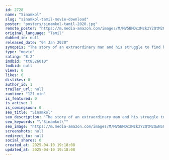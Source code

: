 ```yaml
---
id: 2728
name: "Sinamkol"
slug: "sinamkol-tamil-movie-download"
poster: "posters/sinamkol-tamil-2020.jpg"
remote_poster: "https://m.media-amazon.com/images/M/MV5BMDczMzkzY2QtM2QwNS00NjI0LTlkZDMtYTc0YWQ4MDE5NWM3XkEyXkFqcGdeQXVyODg3NjQyMzQ@._V1_SX300.jpg"
original_language: "Tamil"
dubbed_in: null
released_date: "04 Jan 2020"
synopsis: "The story of an extraordinary man and his struggle to find balance in a post conflict world."
type: "movie"
rating: "8.2"
imdbid: "tt8526010"
tmdbid: null
views: 0
likes: 0
dislikes: 0
author_id: 1
trailer_url: null
runtime: "121 min"
is_featured: 0
is_active: 1
is_comingsoon: 0
seo_title: "Sinamkol"
seo_description: "The story of an extraordinary man and his struggle to find balance in a post conflict world."
seo_keywords: "\"Sinamkol\""
seo_image: "https://m.media-amazon.com/images/M/MV5BMDczMzkzY2QtM2QwNS00NjI0LTlkZDMtYTc0YWQ4MDE5NWM3XkEyXkFqcGdeQXVyODg3NjQyMzQ@._V1_SX300.jpg"
screenshots: null
redirect_to: null
social_shares: 0
created_at: 2025-04-10 19:18:08
updated_at: 2025-04-10 19:18:08
---
```



